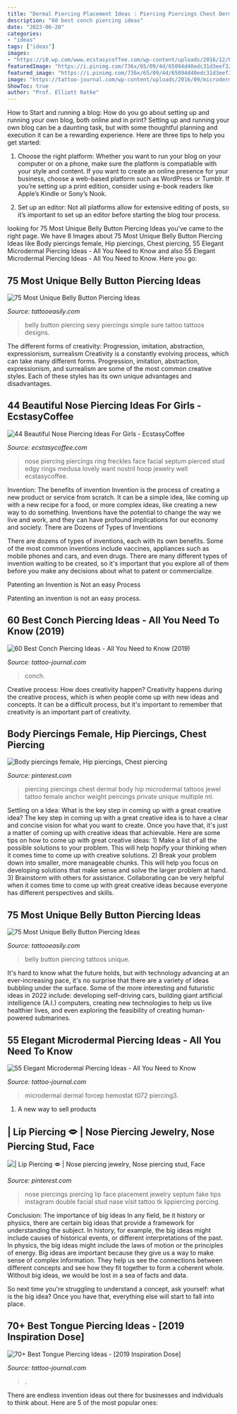 ```yaml
---
title: "Dermal Piercing Placement Ideas : Piercing Piercings Chest Dermal Body Hip Microdermal Tattoos Jewel Tattoo Female Anchor Weight Peircings Private Unique Multiple Ml"
description: "60 best conch piercing ideas"
date: "2023-06-20"
categories:
- "ideas"
tags: ["ideas"]
images:
- "https://i0.wp.com/www.ecstasycoffee.com/wp-content/uploads/2016/12/Piercings-go-well-with-freckles.jpg?resize=600%2C924"
featuredImage: "https://i.pinimg.com/736x/65/09/4d/65094d40edc31d3eef32c01dc0b76d72.jpg"
featured_image: "https://i.pinimg.com/736x/65/09/4d/65094d40edc31d3eef32c01dc0b76d72.jpg"
image: "https://tattoo-journal.com/wp-content/uploads/2016/09/microdermal-piercing3-650x650.jpg"
ShowToc: true
author: "Prof. Elliott Ratke"
---
```



How to Start and running a blog: How do you go about setting up and running your own blog, both online and in print?
Setting up and running your own blog can be a daunting task, but with some thoughtful planning and execution it can be a rewarding experience. Here are three tips to help you get started:
1. Choose the right platform: Whether you want to run your blog on your computer or on a phone, make sure the platform is compatiable with your style and content. If you want to create an online presence for your business, choose a web-based platform such as WordPress or Tumblr. If you’re setting up a print edition, consider using e-book readers like Apple’s Kindle or Sony’s Nook.

2. Set up an editor: Not all platforms allow for extensive editing of posts, so it’s important to set up an editor before starting the blog tour process.

	

		
looking for 75 Most Unique Belly Button Piercing Ideas you've came to the right page. We have 8 Images about 75 Most Unique Belly Button Piercing Ideas like Body piercings female, Hip piercings, Chest piercing, 55 Elegant Microdermal Piercing Ideas - All You Need to Know and also 55 Elegant Microdermal Piercing Ideas - All You Need to Know. Here you go:
		
    
## 75 Most Unique Belly Button Piercing Ideas

<img loading=lazy src="http://www.tattooeasily.com/wp-content/uploads/2013/10/10160916-belly-button-piercing.jpg" onerror="this.onerror=null;this.src='https://tse4.mm.bing.net/th?id=OIP.kPPdwX-X9b7GIOa_lG6fmgHaE8&amp;pid=15.1';" alt="75 Most Unique Belly Button Piercing Ideas">

_Source: tattooeasily.com_

>belly button piercing sexy piercings simple sure tattoo tattoos designs. 

	

The different forms of creativity: Progression, imitation, abstraction, expressionism, surrealism
Creativity is a constantly evolving process, which can take many different forms. Progression, imitation, abstraction, expressionism, and surrealism are some of the most common creative styles. Each of these styles has its own unique advantages and disadvantages.

    
## 44 Beautiful Nose Piercing Ideas For Girls - EcstasyCoffee

<img loading=lazy src="https://i0.wp.com/www.ecstasycoffee.com/wp-content/uploads/2016/12/Piercings-go-well-with-freckles.jpg?resize=600%2C924" onerror="this.onerror=null;this.src='https://tse2.mm.bing.net/th?id=OIP.ncD4TimfDD1s9IxZre-d7AHaLZ&amp;pid=15.1';" alt="44 Beautiful Nose Piercing Ideas For Girls - EcstasyCoffee">

_Source: ecstasycoffee.com_

>nose piercing piercings ring freckles face facial septum pierced stud edgy rings medusa lovely want nostril hoop jewelry well ecstasycoffee. 

	

Invention: The benefits of invention
Invention is the process of creating a new product or service from scratch. It can be a simple idea, like coming up with a new recipe for a food, or more complex ideas, like creating a new way to do something. Inventions have the potential to change the way we live and work, and they can have profound implications for our economy and society.
There are Dozens of Types of Inventions

There are dozens of types of inventions, each with its own benefits. Some of the most common inventions include vaccines, appliances such as mobile phones and cars, and even drugs. There are many different types of invention waiting to be created, so it's important that you explore all of them before you make any decisions about what to patent or commercialize.

Patenting an Invention is Not an easy Process

Patenting an invention is not an easy process.

    
## 60 Best Conch Piercing Ideas - All You Need To Know (2019)

<img loading=lazy src="https://tattoo-journal.com/wp-content/uploads/2017/09/Conch-Piercing-9-765x765.jpg" onerror="this.onerror=null;this.src='https://tse2.mm.bing.net/th?id=OIP.F_yhB-qUplveuS4hFgRwVQHaHa&amp;pid=15.1';" alt="60 Best Conch Piercing Ideas - All You Need to Know (2019)">

_Source: tattoo-journal.com_

>conch. 

	

Creative process: How does creativity happen?
Creativity happens during the creative process, which is when people come up with new ideas and concepts. It can be a difficult process, but it's important to remember that creativity is an important part of creativity.

    
## Body Piercings Female, Hip Piercings, Chest Piercing

<img loading=lazy src="https://i.pinimg.com/736x/65/09/4d/65094d40edc31d3eef32c01dc0b76d72.jpg" onerror="this.onerror=null;this.src='https://tse4.mm.bing.net/th?id=OIP.kgtzKsMBf2NvZFZv0Zy3awAAAA&amp;pid=15.1';" alt="Body piercings female, Hip piercings, Chest piercing">

_Source: pinterest.com_

>piercing piercings chest dermal body hip microdermal tattoos jewel tattoo female anchor weight peircings private unique multiple ml. 

	

Settling on a Idea: What is the key step in coming up with a great creative idea?
The key step in coming up with a great creative idea is to have a clear and concise vision for what you want to create. Once you have that, it's just a matter of coming up with creative ideas that achievable. Here are some tips on how to come up with great creative ideas: 1) Make a list of all the possible solutions to your problem. This will help hopify your thinking when it comes time to come up with creative solutions. 2) Break your problem down into smaller, more manageable chunks. This will help you focus on developing solutions that make sense and solve the larger problem at hand. 3) Brainstorm with others for assistance. Collaborating can be very helpful when it comes time to come up with great creative ideas because everyone has different perspectives and skills.

    
## 75 Most Unique Belly Button Piercing Ideas

<img loading=lazy src="http://www.tattooeasily.com/wp-content/uploads/2013/10/6160916-belly-button-piercing.jpg" onerror="this.onerror=null;this.src='https://tse3.mm.bing.net/th?id=OIP.GM6-95NudCd1ggLgdCD8-wHaF0&amp;pid=15.1';" alt="75 Most Unique Belly Button Piercing Ideas">

_Source: tattooeasily.com_

>belly button piercing tattoos unique. 

	

It's hard to know what the future holds, but with technology advancing at an ever-increasing pace, it's no surprise that there are a variety of ideas bubbling under the surface. Some of the more interesting and futuristic ideas in 2022 include: developing self-driving cars, building giant artificial intelligence (A.I.) computers, creating new technologies to help us live healthier lives, and even exploring the feasibility of creating human-powered submarines.

    
## 55 Elegant Microdermal Piercing Ideas - All You Need To Know

<img loading=lazy src="https://tattoo-journal.com/wp-content/uploads/2016/09/microdermal-piercing3-650x650.jpg" onerror="this.onerror=null;this.src='https://tse2.mm.bing.net/th?id=OIP.u9pDwzgKqqbcSZBAbwXsVAHaHa&amp;pid=15.1';" alt="55 Elegant Microdermal Piercing Ideas - All You Need to Know">

_Source: tattoo-journal.com_

>microdermal dermal forcep hemostat t072 piercing3. 

	

1. A new way to sell products

    
## | Lip Piercing 🗢 | Nose Piercing Jewelry, Nose Piercing Stud, Face

<img loading=lazy src="https://i.pinimg.com/736x/0f/35/47/0f3547c17f9d3b9ed0d46b5c6964f8d1.jpg" onerror="this.onerror=null;this.src='https://tse2.mm.bing.net/th?id=OIP.zKJr6EHHhFvuufIoMn_biwHaJP&amp;pid=15.1';" alt="| Lip Piercing 🗢 | Nose piercing jewelry, Nose piercing stud, Face">

_Source: pinterest.com_

>nose piercings piercing lip face placement jewelry septum fake tips instagram double facial stud nase visit tattoo tk lippiercing percing. 

	

Conclusion: The importance of big ideas
In any field, be it history or physics, there are certain big ideas that provide a framework for understanding the subject. In history, for example, the big ideas might include causes of historical events, or different interpretations of the past. In physics, the big ideas might include the laws of motion or the principles of energy.
Big ideas are important because they give us a way to make sense of complex information. They help us see the connections between different concepts and see how they fit together to form a coherent whole. Without big ideas, we would be lost in a sea of facts and data.

So next time you're struggling to understand a concept, ask yourself: what is the big idea? Once you have that, everything else will start to fall into place.

    
## 70+ Best Tongue Piercing Ideas - [2019 Inspiration Dose]

<img loading=lazy src="https://tattoo-journal.com/wp-content/uploads/2017/09/Tongue-Piercing-25-650x650.jpg" onerror="this.onerror=null;this.src='https://tse3.mm.bing.net/th?id=OIP.e6p8wQVOiP0NZAVD1-4TwgHaHa&amp;pid=15.1';" alt="70+ Best Tongue Piercing Ideas - [2019 Inspiration Dose]">

_Source: tattoo-journal.com_

>. 

	

There are endless invention ideas out there for businesses and individuals to think about. Here are 5 of the most popular ones:

